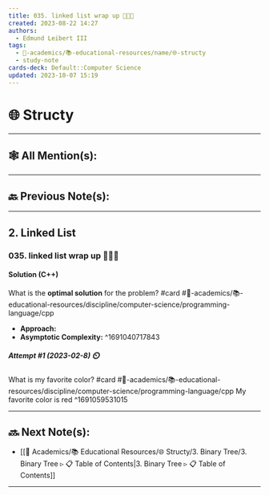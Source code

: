 ```yaml
---
title: 035. linked list wrap up 👨🏻‍🏫
created: 2023-08-22 14:27
authors:
  - Edmund Leibert III
tags:
  - 🔴-academics/📚-educational-resources/name/🌐-structy
  - study-note
cards-deck: Default::Computer Science
updated: 2023-10-07 15:19
---
```


# 🌐 Structy

---

## 🕸️ All Mention(s): 

---

## 🔙 Previous Note(s):

---

## 2. Linked List

### **035. linked list wrap up 👨🏻‍🏫**

#### Solution (C++)

What is the **optimal solution** for the problem? 
#card  #🔴-academics/📚-educational-resources/discipline/computer-science/programming-language/cpp
- **Approach:**
- **Asymptotic Complexity:**
^1691040717843

##### **Attempt #1 (2023-02-8) ⏲️**

What is my favorite color? 
#card  #🔴-academics/📚-educational-resources/discipline/computer-science/programming-language/cpp
My favorite color is red
^1691059531015

---

## 🔜 Next Note(s):
- [[🔴 Academics/📚 Educational Resources/🌐 Structy/3. Binary Tree/3. Binary Tree ▹ 📋 Table of Contents|3. Binary Tree ▹ 📋 Table of Contents]]

---
